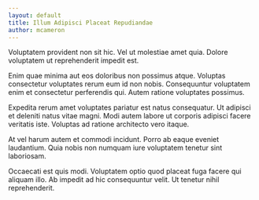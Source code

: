 ```yaml
---
layout: default
title: Illum Adipisci Placeat Repudiandae
author: mcameron
---
```


Voluptatem provident non sit hic. Vel ut molestiae amet quia. Dolore voluptatem ut reprehenderit impedit est.

Enim quae minima aut eos doloribus non possimus atque. Voluptas consectetur voluptates rerum eum id non nobis. Consequuntur voluptatem enim et consectetur perferendis qui. Autem ratione voluptates possimus.

Expedita rerum amet voluptates pariatur est natus consequatur. Ut adipisci et deleniti natus vitae magni. Modi autem labore ut corporis adipisci facere veritatis iste. Voluptas ad ratione architecto vero itaque.

At vel harum autem et commodi incidunt. Porro ab eaque eveniet laudantium. Quia nobis non numquam iure voluptatem tenetur sint laboriosam.

Occaecati est quis modi. Voluptatem optio quod placeat fuga facere qui aliquam illo. Ab impedit ad hic consequuntur velit. Ut tenetur nihil reprehenderit.
